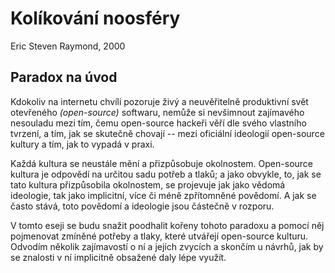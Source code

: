 # Kolíkování noosféry

Eric Steven Raymond, 2000

## Paradox na úvod

Kdokoliv na internetu chvíli pozoruje živý a neuvěřitelně produktivní svět
otevřeného *(open-source)* softwaru, nemůže si nevšimnout zajímavého nesouladu
mezi tím, čemu open-source hackeři věří dle svého vlastního tvrzení, a tím,
jak se skutečně chovají -- mezi oficiální ideologií open-source kultury a tím,
jak to vypadá v praxi.

Každá kultura se neustále mění a přizpůsobuje okolnostem. Open-source kultura
je odpovědí na určitou sadu potřeb a tlaků; a jako obvykle, to, jak se tato
kultura přizpůsobila okolnostem, se projevuje jak jako vědomá ideologie,
tak jako implicitní, více či méně zpřítomněné povědomí. A jak se často stává,
toto povědomí a ideologie jsou částečně v rozporu.

V tomto eseji se budu snažit poodhalit kořeny tohoto paradoxu a pomocí něj
pojmenovat zmíněné potřeby a tlaky, které utvářejí open-source kulturu.
Odvodím několik zajímavostí o ní a jejích zvycích a skončím u návrhů,
jak by se znalosti v ní implicitně obsažené daly lépe využít.
